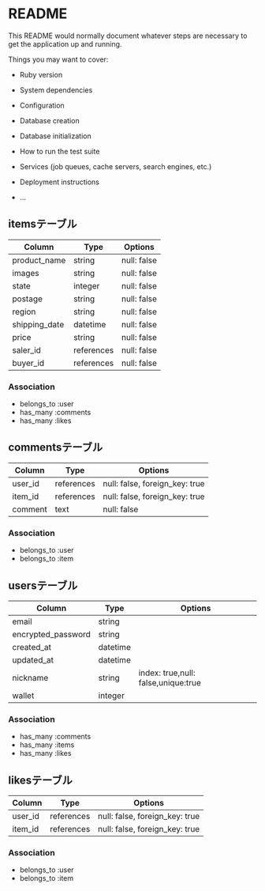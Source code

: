 # README

This README would normally document whatever steps are necessary to get the
application up and running.

Things you may want to cover:

* Ruby version

* System dependencies

* Configuration

* Database creation

* Database initialization

* How to run the test suite

* Services (job queues, cache servers, search engines, etc.)

* Deployment instructions

* ...
## itemsテーブル

|Column        |Type      |Options    |
|--------------|----------|-----------|
|product_name  |string    |null: false|  <!--商品名-->
|images        |string    |null: false|       
|state         |integer   |null: false|  <!--商品の状態-->
|postage       |string    |null: false|  <!--配送料の負担-->
|region        |string    |null: false|　<!--発送元地域-->
|shipping_date |datetime  |null: false|　<!--発送までの日数-->
|price         |string    |null: false|　　
|saler_id      |references|null: false|　<!--出品したuserのid-->
|buyer_id      |references|null: false|　<!--購入したuserのid-->


### Association

* belongs_to :user
* has_many :comments
* has_many :likes

## commentsテーブル

|Column  |Type       |Options                       |
|--------|-----------|------------------------------|
|user_id |references |null: false, foreign_key: true|
|item_id |references |null: false, foreign_key: true|
|comment |text       |null: false                   |

### Association

* belongs_to :user
* belongs_to :item

## usersテーブル

|Column             |Type    |Options                             |
|-------------------|--------|------------------------------------|
|email              |string  |                                    | 
|encrypted_password |string  |                                    |
|created_at         |datetime|                                    |
|updated_at         |datetime|                                    |
|nickname           |string  |index: true,null: false,unique:true |
|wallet             |integer |                                    |

### Association

* has_many :comments
* has_many :items
* has_many :likes

## likesテーブル

|Column  |Type       |Options                       |
|--------|-----------|------------------------------|
|user_id |references |null: false, foreign_key: true|
|item_id |references |null: false, foreign_key: true|
### Association

* belongs_to :user
* belongs_to :item